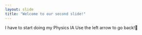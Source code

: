 ```yaml
---
layout: slide
title: "Welcome to our second slide!"
---
```

I have to start doing my Physics IA 
Use the left arrow to go back!:shaved_ice:

